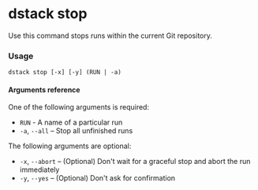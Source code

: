 # dstack stop

Use this command stops runs within the current Git repository.

### Usage

```shell
dstack stop [-x] [-y] (RUN | -a)
```

#### Arguments reference

One of the following arguments is required:

- `RUN` - A name of a particular run
-  `-a`, `--all` – Stop all unfinished runs 

The following arguments are optional:

-  `-x`, `--abort` – (Optional) Don't wait for a graceful stop and abort the run immediately 
-  `-y`, `--yes` – (Optional) Don't ask for confirmation 
